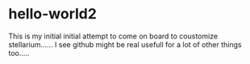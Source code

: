 # hello-world2 
This is my initial initial attempt to come on board to coustomize stellarium......
I see github might be real usefull for a lot of other things too.....
